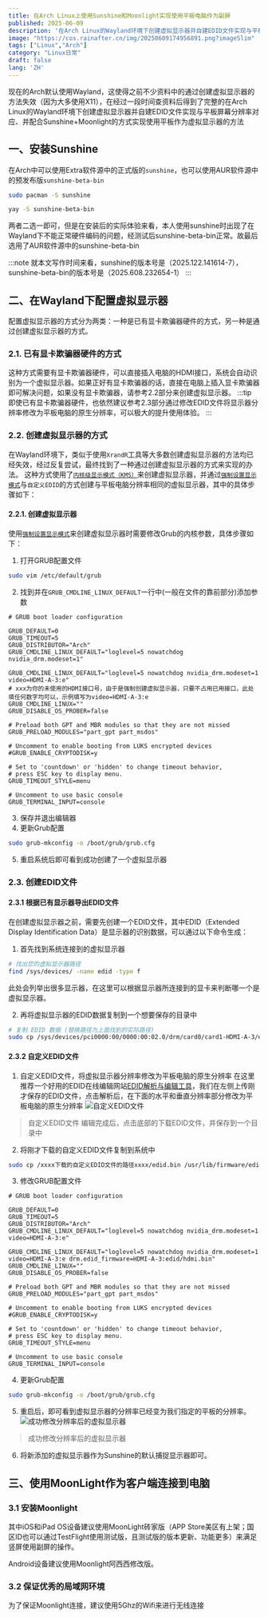 ```yaml
---
title: 在Arch Linux上使用Sunshine和Moonlight实现使用平板电脑作为副屏
published: 2025-06-09
description: '在Arch Linux的Wayland环境下创建虚拟显示器并自建EDID文件实现与平板屏幕分辨率对应，并配合Sunshine+Moonlight的方式实现使用平板作为副屏'
image: "https://cos.rainafter.cn/img/20250609174956891.png?imageSlim"
tags: ["Linux","Arch"]
category: "Linux日常"
draft: false 
lang: 'ZH' 
---
```


现在的Arch默认使用Wayland，这使得之前不少资料中的通过创建虚拟显示器的方法失效（因为大多使用X11），在经过一段时间查资料后得到了完整的在Arch Linux的Wayland环境下创建虚拟显示器并自建EDID文件实现与平板屏幕分辨率对应、并配合Sunshine+Moonlight的方式实现使用平板作为虚拟显示器的方法


## 一、安装Sunshine
在Arch中可以使用Extra软件源中的正式版的`sunshine`，也可以使用AUR软件源中的预发布版`sunshine-beta-bin`

```bash
sudo pacman -S sunshine
```

```bash
yay -S sunshine-beta-bin 
```

两者二选一即可，但是在安装后的实际体验来看，本人使用sunshine时出现了在Wayland下不能正常硬件编码的问题，经测试后sunshine-beta-bin正常。故最后选用了AUR软件源中的sunshine-beta-bin

:::note
就本文写作时间来看，sunshine的版本号是（2025.122.141614-7），sunshine-beta-bin的版本号是（2025.608.232654-1）
:::

## 二、在Wayland下配置虚拟显示器

配置虚拟显示器的方式分为两类：一种是已有显卡欺骗器硬件的方式，另一种是通过创建虚拟显示器的方式。
### 2.1. 已有显卡欺骗器硬件的方式
这种方式需要有显卡欺骗器硬件，可以直接插入电脑的HDMI接口，系统会自动识别为一个虚拟显示器。如果正好有显卡欺骗器的话，直接在电脑上插入显卡欺骗器即可解决问题，如果没有显卡欺骗器，请参考2.2部分来创建虚拟显示器。
:::tip
即使已有显卡欺骗器硬件，也依然建议参考2.3部分通过修改EDID文件将显示器分辨率修改为平板电脑的原生分辨率，可以极大的提升使用体验。
:::
### 2.2. 创建虚拟显示器的方式
在Wayland环境下，类似于使用`XrandR`工具等大多数创建虚拟显示器的方法均已经失效，经过反复尝试，最终找到了一种通过创建虚拟显示器的方式来实现的办法。
这种方式使用了[`内核级显示模式（KMS）`](https://wiki.archlinuxcn.org/wiki/%E5%86%85%E6%A0%B8%E7%BA%A7%E6%98%BE%E7%A4%BA%E6%A8%A1%E5%BC%8F%E8%AE%BE%E7%BD%AE#)来创建虚拟显示器，并通过[`强制设置显示模式`](https://wiki.archlinuxcn.org/wiki/%E5%86%85%E6%A0%B8%E7%BA%A7%E6%98%BE%E7%A4%BA%E6%A8%A1%E5%BC%8F%E8%AE%BE%E7%BD%AE#%E5%BC%BA%E5%88%B6%E8%AE%BE%E7%BD%AE%E6%98%BE%E7%A4%BA%E6%A8%A1%E5%BC%8F%E4%B8%8E_EDID)与`自定义EDID`的方式创建与平板电脑分辨率相同的虚拟显示器，其中的具体步骤如下：

#### 2.2.1. 创建虚拟显示器
使用[`强制设置显示模式`](https://wiki.archlinuxcn.org/wiki/%E5%86%85%E6%A0%B8%E7%BA%A7%E6%98%BE%E7%A4%BA%E6%A8%A1%E5%BC%8F%E8%AE%BE%E7%BD%AE#%E5%BC%BA%E5%88%B6%E8%AE%BE%E7%BD%AE%E6%98%BE%E7%A4%BA%E6%A8%A1%E5%BC%8F%E4%B8%8E_EDID)来创建虚拟显示器时需要修改Grub的内核参数，具体步骤如下：
1. 打开GRUB配置文件
```bash
sudo vim /etc/default/grub
```
2. 找到并在`GRUB_CMDLINE_LINUX_DEFAULT`一行中(一般在文件的靠前部分)添加参数
```shell title="/etc/default/grub" ins={"在此行的最后添加一个video=HDMI-A-xxx:e":7-9} del={6}
# GRUB boot loader configuration

GRUB_DEFAULT=0
GRUB_TIMEOUT=5
GRUB_DISTRIBUTOR="Arch"
GRUB_CMDLINE_LINUX_DEFAULT="loglevel=5 nowatchdog nvidia_drm.modeset=1"

GRUB_CMDLINE_LINUX_DEFAULT="loglevel=5 nowatchdog nvidia_drm.modeset=1 video=HDMI-A-3:e"
# xxx为你的未使用的HDMI接口号，由于是强制创建虚拟显示器，只要不占用已用接口，此处填任何数字均可以，示例填写为video=HDMI-A-3:e
GRUB_CMDLINE_LINUX=""
GRUB_DISABLE_OS_PROBER=false

# Preload both GPT and MBR modules so that they are not missed
GRUB_PRELOAD_MODULES="part_gpt part_msdos"

# Uncomment to enable booting from LUKS encrypted devices
#GRUB_ENABLE_CRYPTODISK=y

# Set to 'countdown' or 'hidden' to change timeout behavior,
# press ESC key to display menu.
GRUB_TIMEOUT_STYLE=menu

# Uncomment to use basic console
GRUB_TERMINAL_INPUT=console
```
3. 保存并退出编辑器
4. 更新Grub配置
```bash
sudo grub-mkconfig -o /boot/grub/grub.cfg
```
5. 重启系统后即可看到成功创建了一个虚拟显示器

### 2.3. 创建EDID文件
#### 2.3.1 根据已有显示器导出EDID文件

在创建虚拟显示器之前，需要先创建一个EDID文件，其中EDID（Extended Display Identification Data）是显示器的识别数据，可以通过以下命令生成：

1. 首先找到系统连接到的虚拟显示器
```bash
# 找出您的虚拟显示器路径
find /sys/devices/ -name edid -type f
```
此处会列举出很多显示器，在这里可以根据显示器所连接到的显卡来判断哪一个是虚拟显示器。

2. 再将虚拟显示器的EDID数据复制到一个想要保存的目录中

```bash
# 复制 EDID 数据 (替换路径为上面找到的实际路径)
sudo cp /sys/devices/pci0000:00/0000:00:02.0/drm/card0/card1-HDMI-A-3/edid /xxxx想要保存到的路径xxxx/edid.bin
```
#### 2.3.2 自定义EDID文件

1. 自定义EDID文件，将虚拟显示器分辨率修改为平板电脑的原生分辨率
在这里推荐一个好用的EDID在线编辑网站[EDID解析与编辑工具](https://edid.wherelse.cc/)，我们在左侧上传刚才保存的EDID文件，点击解析后，在下面的水平和垂直分辨率部分修改为平板电脑的原生分辨率
![自定义EDID文件](https://cos.rainafter.cn/img/20250617140623522.png?imageSlim)
> 自定义EDID文件
编辑完成后，点击底部的下载EDID文件，并保存到一个目录中
2. 将刚才下载的自定义EDID文件复制到系统中
``` bash
sudo cp /xxxx下载的自定义EDID文件的路径xxxx/edid.bin /usr/lib/firmware/edid/hdmi.bin
```
3. 修改GRUB配置文件
```shell title="/etc/default/grub" ins={"在此行的最后添加一个drm.edid_firmware=HDMI-A-3:edid/hdmi.bin":7-8} del={6}
# GRUB boot loader configuration

GRUB_DEFAULT=0
GRUB_TIMEOUT=5
GRUB_DISTRIBUTOR="Arch"
GRUB_CMDLINE_LINUX_DEFAULT="loglevel=5 nowatchdog nvidia_drm.modeset=1 video=HDMI-A-3:e"

GRUB_CMDLINE_LINUX_DEFAULT="loglevel=5 nowatchdog nvidia_drm.modeset=1 video=HDMI-A-3:e drm.edid_firmware=HDMI-A-3:edid/hdmi.bin"
GRUB_CMDLINE_LINUX=""
GRUB_DISABLE_OS_PROBER=false

# Preload both GPT and MBR modules so that they are not missed
GRUB_PRELOAD_MODULES="part_gpt part_msdos"

# Uncomment to enable booting from LUKS encrypted devices
#GRUB_ENABLE_CRYPTODISK=y

# Set to 'countdown' or 'hidden' to change timeout behavior,
# press ESC key to display menu.
GRUB_TIMEOUT_STYLE=menu

# Uncomment to use basic console
GRUB_TERMINAL_INPUT=console
```
4. 更新Grub配置
```bash
sudo grub-mkconfig -o /boot/grub/grub.cfg
```
5. 重启后，即可看到虚拟显示器的分辨率已经变为我们指定的平板的分辨率。
![成功修改分辨率后的虚拟显示器](https://cos.rainafter.cn/img/20250617135314179.png?imageSlim)
> 成功修改分辨率后的虚拟显示器
6. 将新添加的虚拟显示器作为Sunshine的默认捕捉显示器即可。

## 三、使用MoonLight作为客户端连接到电脑
### 3.1 安装Moonlight
其中iOS和iPad OS设备建议使用MoonLight砖家版（APP Store美区有上架；国区ID也可以通过TestFlight使用测试版，且测试版的版本更新、功能更多）来满足竖屏使用副屏的操作。

Android设备建议使用Moonlight阿西西修改版。

### 3.2 保证优秀的局域网环境
为了保证Moonlight连接，建议使用5Ghz的Wifi来进行无线连接